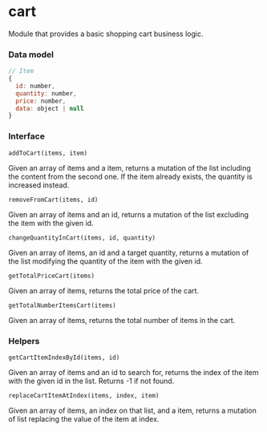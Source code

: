 # cart

Module that provides a basic shopping cart business logic.

### Data model

```js
// Item
{
  id: number,
  quantity: number,
  price: number,
  data: object | null
}
```

### Interface

`addToCart(items, item)`

Given an array of items and a item, returns a mutation of the list including the content from the second one. If the item already exists, the quantity is increased instead.

`removeFromCart(items, id)`

Given an array of items and an id, returns a mutation of the list excluding the item with the given id.

`changeQuantityInCart(items, id, quantity)`

Given an array of items, an id and a target quantity, returns a mutation of the list modifying the quantity of the item with the given id.

`getTotalPriceCart(items)`

Given an array of items, returns the total price of the cart.

`getTotalNumberItemsCart(items)`

Given an array of items, returns the total number of items in the cart.

### Helpers

`getCartItemIndexById(items, id)`

Given an array of items and an id to search for, returns the index of the item with the given id in the list. Returns -1 if not found.

`replaceCartItemAtIndex(items, index, item)`

Given an array of items, an index on that list, and a item, returns a mutation of list replacing the value of the item at index.
